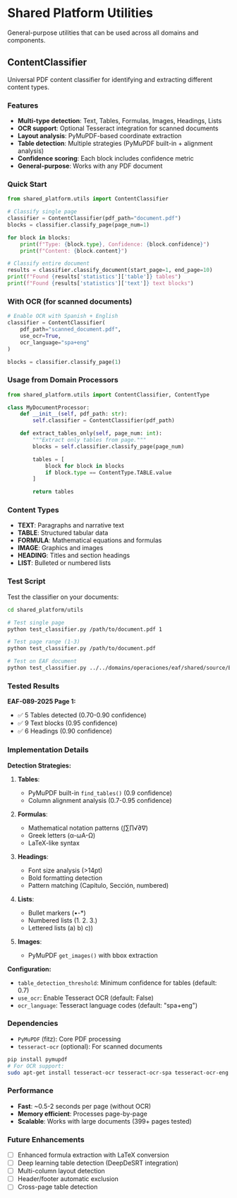 # Shared Platform Utilities

General-purpose utilities that can be used across all domains and components.

## ContentClassifier

Universal PDF content classifier for identifying and extracting different content types.

### Features

- **Multi-type detection**: Text, Tables, Formulas, Images, Headings, Lists
- **OCR support**: Optional Tesseract integration for scanned documents
- **Layout analysis**: PyMuPDF-based coordinate extraction
- **Table detection**: Multiple strategies (PyMuPDF built-in + alignment analysis)
- **Confidence scoring**: Each block includes confidence metric
- **General-purpose**: Works with any PDF document

### Quick Start

```python
from shared_platform.utils import ContentClassifier

# Classify single page
classifier = ContentClassifier(pdf_path="document.pdf")
blocks = classifier.classify_page(page_num=1)

for block in blocks:
    print(f"Type: {block.type}, Confidence: {block.confidence}")
    print(f"Content: {block.content}")

# Classify entire document
results = classifier.classify_document(start_page=1, end_page=10)
print(f"Found {results['statistics']['table']} tables")
print(f"Found {results['statistics']['text']} text blocks")
```

### With OCR (for scanned documents)

```python
# Enable OCR with Spanish + English
classifier = ContentClassifier(
    pdf_path="scanned_document.pdf",
    use_ocr=True,
    ocr_language="spa+eng"
)

blocks = classifier.classify_page(1)
```

### Usage from Domain Processors

```python
from shared_platform.utils import ContentClassifier, ContentType

class MyDocumentProcessor:
    def __init__(self, pdf_path: str):
        self.classifier = ContentClassifier(pdf_path)

    def extract_tables_only(self, page_num: int):
        """Extract only tables from page."""
        blocks = self.classifier.classify_page(page_num)

        tables = [
            block for block in blocks
            if block.type == ContentType.TABLE.value
        ]

        return tables
```

### Content Types

- **TEXT**: Paragraphs and narrative text
- **TABLE**: Structured tabular data
- **FORMULA**: Mathematical equations and formulas
- **IMAGE**: Graphics and images
- **HEADING**: Titles and section headings
- **LIST**: Bulleted or numbered lists

### Test Script

Test the classifier on your documents:

```bash
cd shared_platform/utils

# Test single page
python test_classifier.py /path/to/document.pdf 1

# Test page range (1-3)
python test_classifier.py /path/to/document.pdf

# Test on EAF document
python test_classifier.py ../../domains/operaciones/eaf/shared/source/EAF-089-2025.pdf 1
```

### Tested Results

**EAF-089-2025 Page 1:**
- ✅ 5 Tables detected (0.70-0.90 confidence)
- ✅ 9 Text blocks (0.95 confidence)
- ✅ 6 Headings (0.90 confidence)

### Implementation Details

**Detection Strategies:**

1. **Tables**:
   - PyMuPDF built-in `find_tables()` (0.9 confidence)
   - Column alignment analysis (0.7-0.95 confidence)

2. **Formulas**:
   - Mathematical notation patterns (∫∑∏√∂∇)
   - Greek letters (α-ωΑ-Ω)
   - LaTeX-like syntax

3. **Headings**:
   - Font size analysis (>14pt)
   - Bold formatting detection
   - Pattern matching (Capítulo, Sección, numbered)

4. **Lists**:
   - Bullet markers (•-*)
   - Numbered lists (1. 2. 3.)
   - Lettered lists (a) b) c))

5. **Images**:
   - PyMuPDF `get_images()` with bbox extraction

**Configuration:**

- `table_detection_threshold`: Minimum confidence for tables (default: 0.7)
- `use_ocr`: Enable Tesseract OCR (default: False)
- `ocr_language`: Tesseract language codes (default: "spa+eng")

### Dependencies

- `PyMuPDF` (fitz): Core PDF processing
- `tesseract-ocr` (optional): For scanned documents

```bash
pip install pymupdf
# For OCR support:
sudo apt-get install tesseract-ocr tesseract-ocr-spa tesseract-ocr-eng
```

### Performance

- **Fast**: ~0.5-2 seconds per page (without OCR)
- **Memory efficient**: Processes page-by-page
- **Scalable**: Works with large documents (399+ pages tested)

### Future Enhancements

- [ ] Enhanced formula extraction with LaTeX conversion
- [ ] Deep learning table detection (DeepDeSRT integration)
- [ ] Multi-column layout detection
- [ ] Header/footer automatic exclusion
- [ ] Cross-page table detection